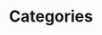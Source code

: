 ---
layout: categories
permalink: /categories/
title: Categories
icon: fas fa-stream
order: 999

image:
  path: /assets/img/profile_image.jpg
---
